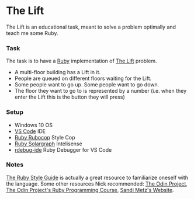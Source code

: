 # The Lift #
The Lift is an educational task, meant to solve a problem optimally and teach me some Ruby.

### Task ###
The task is to have a [Ruby](https://www.ruby-lang.org/en/) implementation of [The Lift](https://www.codewars.com/kata/58905bfa1decb981da00009e/ruby) problem.

* A multi-floor building has a Lift in it.
* People are queued on different floors waiting for the Lift.
* Some people want to go up. Some people want to go down.
* The floor they want to go to is represented by a number (i.e. when they enter the Lift this is the button they will press)

### Setup ###

* Windows 10 OS
* [VS Code](https://code.visualstudio.com/) IDE
* [Ruby Rubocop](https://marketplace.visualstudio.com/items?itemName=misogi.ruby-rubocop) Style Cop
* [Ruby Solargraph](https://marketplace.visualstudio.com/items?itemName=castwide.solargraph) Intelisense
* [rdebug-ide](https://dev.to/dnamsons/ruby-debugging-in-vscode-3bkj) Ruby Debugger for VS Code 

### Notes ###
[The Ruby Style Guide](https://github.com/rubocop-hq/ruby-style-guide) is actually a great resource to familiarize oneself with the language. Some other resources Nick recommended: [The Odin Project](https://www.theodinproject.com), [The Odin Project's Ruby Programming Course](https://www.theodinproject.com/courses/ruby-programming), [Sandi Metz's Website](https://sandimetz.com/).